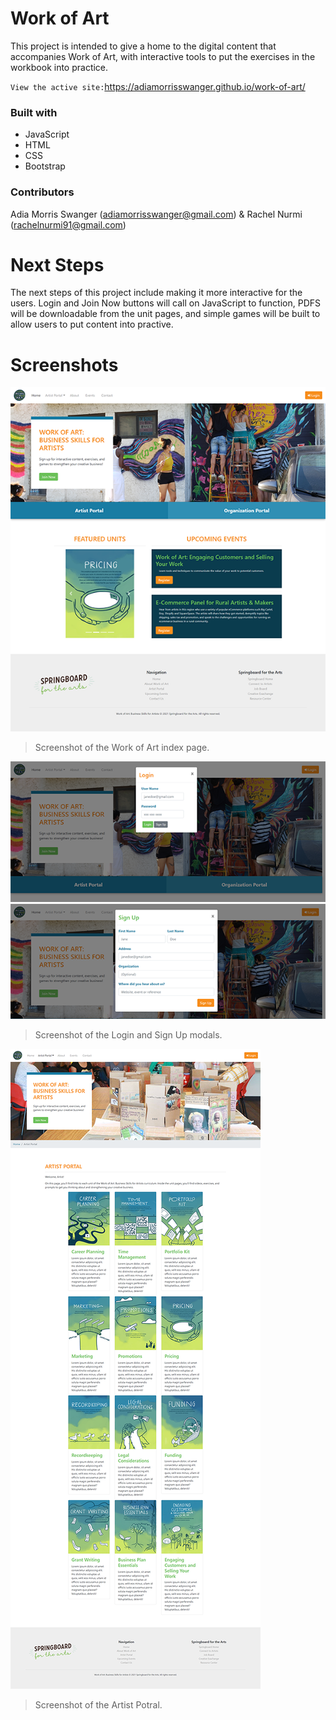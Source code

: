# Work of Art
This project is intended to give a home to the digital content that accompanies Work of Art, with interactive tools to put the exercises in the workbook into practice.

`View the active site:`https://adiamorrisswanger.github.io/work-of-art/

### Built with
- JavaScript
- HTML
- CSS
- Bootstrap

### Contributors
Adia Morris Swanger (adiamorrisswanger@gmail.com) & Rachel Nurmi (rachelnurmi91@gmail.com)

# Next Steps
The next steps of this project include making it more interactive for the users. Login and Join Now buttons will call on JavaScript to function, PDFS will be downloadable from the unit pages, and simple games will be built to allow users to put content into practive. 

# Screenshots
![GitHub Logo](/images/Screenshot-01.png)
> Screenshot of the Work of Art index page.
> 
![GitHub Logo](/images/Screenshot-02.png)
![GitHub Logo](/images/Screenshot-04.png)
> Screenshot of the Login and Sign Up modals.
> 
![GitHub Logo](/images/Screenshot-03.png)
> Screenshot of the Artist Potral.
